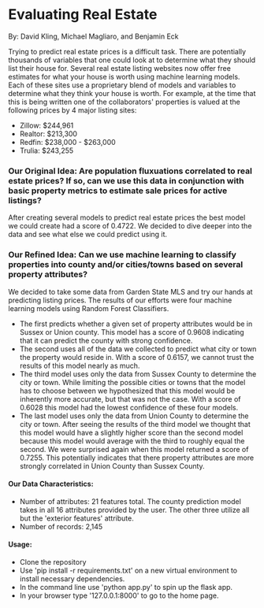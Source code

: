 # Evaluating Real Estate
By: David Kling, Michael Magliaro, and Benjamin Eck

Trying to predict real estate prices is a difficult task. There are potentially thousands of variables that one could look at to determine what they should list their house for. Several real estate listing websites now offer free estimates for what your house is worth using machine learning models. Each of these sites use a proprietary blend of models and variables to determine what they think your house is worth. For example, at the time that this is being written one of the collaborators' properties is valued at the following prices by 4 major listing sites:

- Zillow: $244,961
- Realtor: $213,300
- Redfin: $238,000 - $263,000
- Trulia: $243,255


### Our Original Idea: Are population fluxuations correlated to real estate prices? If so, can we use this data in conjunction with basic property metrics to estimate sale prices for active listings?
After creating several models to predict real estate prices the best model we could create had a score of 0.4722. We decided to dive deeper into the data and see what else we could predict using it.

### Our Refined Idea: Can we use machine learning to classify properties into county and/or cities/towns based on several property attributes?
We decided to take some data from Garden State MLS and try our hands at predicting listing prices. The results of our efforts were four machine learning models using Random Forest Classifiers.

- The first predicts whether a given set of property attributes would be in Sussex or Union county. This model has a score of 0.9608 indicating that it can predict the county with strong confidence.
- The second uses all of the data we collected to predict what city or town the property would reside in. With a score of 0.6157, we cannot trust the results of this model nearly as much.
- The third model uses only the data from Sussex County to determine the city or town. While limiting the possible cities or towns that the model has to choose between we hypothesized that this model would be inherently more accurate, but that was not the case. With a score of 0.6028 this model had the lowest confidence of these four models.
- The last model uses only the data from Union County to determine the city or town. After seeing the results of the third model we thought that this model would have a slightly higher score than the second model because this model would average with the third to roughly equal the second. We were surprised again when this model returned a score of 0.7255. This potentially indicates that there property attributes are more strongly correlated in Union County than Sussex County.

#### Our Data Characteristics:
- Number of attributes: 21 features total. The county prediction model takes in all 16 attributes provided by the user. The other three utilize all but the 'exterior features' attribute.
- Number of records: 2,145

#### Usage:
- Clone the repository
- Use 'pip install -r requirements.txt' on a new virtual environment to install necessary dependencies.
- In the command line use 'python app.py' to spin up the flask app.
- In your browser type '127.0.0.1:8000' to go to the home page.
